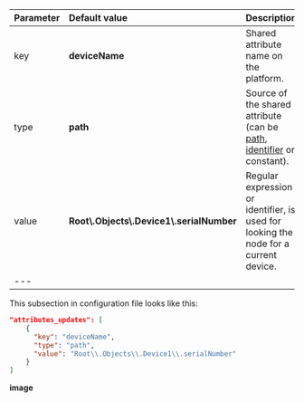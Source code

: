 | **Parameter** | **Default value**                           | **Description**                                                                                           |
|:--------------|:--------------------------------------------|-----------------------------------------------------------------------------------------------------------|
| key           | **deviceName**                              | Shared attribute name on the platform.                                                                    |
| type          | **path**                                    | Source of the shared attribute (can be [path](#path-types), [identifier](#identifier-types) or constant). |
| value         | **Root\\.Objects\\.Device1\\.serialNumber** | Regular expression or identifier, is used for looking the node for a current device.                      |
| ---           |                                             |                                                                                                           |

This subsection in configuration file looks like this:

```json
"attributes_updates": [
    {
      "key": "deviceName",
      "type": "path",
      "value": "Root\\.Objects\\.Device1\\.serialNumber"
    }
]
```

**image**
